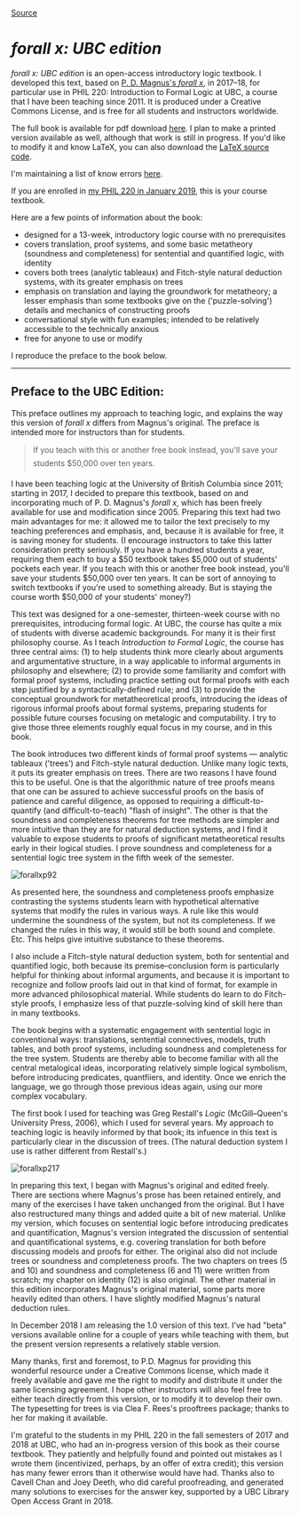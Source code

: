 
[Source](http://jichikawa.net/forall-x-ubc-edition/ "Permalink to forall x: UBC edition — Jonathan Jenkins Ichikawa")

# _forall x: UBC edition_

_forall x: UBC edition_ is an open-access introductory logic textbook. I developed this text, based on [P. D. Magnus's _forall x_][16], in 2017–18, for particular use in PHIL 220: Introduction to Formal Logic at UBC, a course that I have been teaching since 2011. It is produced under a Creative Commons License, and is free for all students and instructors worldwide.

The full book is available for pdf download [here][17]. I plan to make a printed version available as well, although that work is still in progress. If you'd like to modify it and know LaTeX, you can also download the [LaTeX source code][18].

I'm maintaining a list of know errors [here][19].

If you are enrolled in [my PHIL 220 in January 2019][20], this is your course textbook.

Here are a few points of information about the book:

* designed for a 13-week, introductory logic course with no prerequisites
* covers translation, proof systems, and some basic metatheory (soundness and completeness) for sentential and quantified logic, with identity
* covers both trees (analytic tableaux) and Fitch-style natural deduction systems, with its greater emphasis on trees
* emphasis on translation and laying the groundwork for metatheory; a lesser emphasis than some textbooks give on the ('puzzle-solving') details and mechanics of constructing proofs
* conversational style with fun examples; intended to be relatively accessible to the technically anxious
* free for anyone to use or modify

I reproduce the preface to the book below.

* * *

## Preface to the UBC Edition:

This preface outlines my approach to teaching logic, and explains the way this version of _forall x_ differs from Magnus's original. The preface is intended more for instructors than for students.

> If you teach with this or another free book instead, you'll save your students $50,000 over ten years.

I have been teaching logic at the University of British Columbia since 2011; starting in 2017, I decided to prepare this textbook, based on and incorporating much of P. D. Magnus's _forall x_, which has been freely available for use and modification since 2005. Preparing this text had two main advantages for me: it allowed me to tailor the text precisely to my teaching preferences and emphasis, and, because it is available for free, it is saving money for students. (I encourage instructors to take this latter consideration pretty seriously. If you have a hundred students a year, requiring them each to buy a $50 textbook takes $5,000 out of students' pockets each year. If you teach with this or another free book instead, you'll save your students $50,000 over ten years. It can be sort of annoying to switch textbooks if you're used to something already. But is staying the course worth $50,000 of your students' money?)

This text was designed for a one-semester, thirteen-week course with no prerequisites, introducing formal logic. At UBC, the course has quite a mix of students with diverse academic backgrounds. For many it is their first philosophy course. As I teach _Introduction to Formal Logic_, the course has three central aims: (1) to help students think more clearly about arguments and argumentative structure, in a way applicable to informal arguments in philosophy and elsewhere; (2) to provide some familiarity and comfort with formal proof systems, including practice setting out formal proofs with each step justified by a syntactically-defined rule; and (3) to provide the conceptual groundwork for metatheoretical proofs, introducing the ideas of rigorous informal proofs about formal systems, preparing students for possible future courses focusing on metalogic and computability. I try to give those three elements roughly equal focus in my course, and in this book.

The book introduces two different kinds of formal proof systems — analytic tableaux ('trees') and Fitch-style natural deduction. Unlike many logic texts, it puts its greater emphasis on trees. There are two reasons I have found this to be useful. One is that the algorithmic nature of tree proofs means that one can be assured to achieve successful proofs on the basis of patience and careful diligence, as opposed to requiring a difficult-to-quantify (and difficult-to-teach) "flash of insight". The other is that the soundness and completeness theorems for tree methods are simpler and more intuitive than they are for natural deduction systems, and I find it valuable to expose students to proofs of significant metatheoretical results early in their logical studies. I prove soundness and completeness for a sentential logic tree system in the fifth week of the semester. 

![forallxp92][21]

As presented here, the soundness and completeness proofs emphasize contrasting the systems students learn with hypothetical alternative systems that modify the rules in various ways. A rule like this would undermine the soundness of the system, but not its completeness. If we changed the rules in this way, it would still be both sound and complete. Etc. This helps give intuitive substance to these theorems.

I also include a Fitch-style natural deduction system, both for sentential and quantified logic, both because its premise–conclusion form is particularly helpful for thinking about informal arguments, and because it is important to recognize and follow proofs laid out in that kind of format, for example in more advanced philosophical material. While students do learn to do Fitch-style proofs, I emphasize less of that puzzle-solving kind of skill here than in many textbooks.

The book begins with a systematic engagement with sentential logic in conventional ways: translations, sentential connectives, models, truth tables, and both proof systems, including soundness and completeness for the tree system. Students are thereby able to become familiar with all the central metalogical ideas, incorporating relatively simple logical symbolism, before introducing predicates, quantfiiers, and identity. Once we enrich the language, we go through those previous ideas again, using our more complex vocabulary.

The first book I used for teaching was Greg Restall's _Logic_ (McGill–Queen's University Press, 2006), which I used for several years. My approach to teaching logic is heavily informed by that book; its infuence in this text is particularly clear in the discussion of trees. (The natural deduction system I use is rather different from Restall's.)

![forallxp217][22]

In preparing this text, I began with Magnus's original and edited freely. There are sections where Magnus's prose has been retained entirely, and many of the exercises I have taken unchanged from the original. But I have also restructured many things and added quite a bit of new material. Unlike my version, which focuses on sentential logic before introducing predicates and quantification, Magnus's version integrated the discussion of sentential and quantificational systems, e.g. covering translation for both before discussing models and proofs for either. The original also did not include trees or soundness and completeness proofs. The two chapters on trees (5 and 10) and soundness and completeness (6 and 11) were written from scratch; my chapter on identity (12) is also original. The other material in this edition incorporates Magnus's original material, some parts more heavily edited than others. I have slightly modified Magnus's natural deduction rules.

In December 2018 I am releasing the 1.0 version of this text. I've had "beta" versions available online for a couple of years while teaching with them, but the present version represents a relatively stable version.

Many thanks, first and foremost, to P.D. Magnus for providing this wonderful resource under a Creative Commons license, which made it freely available and gave me the right to modify and distribute it under the same licensing agreement. I hope other instructors will also feel free to either teach directly from this version, or to modify it to develop their own. The typesetting for trees is via Clea F. Rees's prooftrees package; thanks to her for making it available.

I'm grateful to the students in my PHIL 220 in the fall semesters of 2017 and 2018 at UBC, who had an in-progress version of this book as their course textbook. They patiently and helpfully found and pointed out mistakes as I wrote them (incentivized, perhaps, by an offer of extra credit); this version has many fewer errors than it otherwise would have had. Thanks also to Cavell Chan and Joey Deeth, who did careful proofreading, and generated many solutions to exercises for the answer key, supported by a UBC Library Open Access Grant in 2018.

[1]: http://jichikawa.net/
[2]: http://jichikawa.net/research/
[3]: http://jichikawa.net/contextualising-knowledge/
[4]: http://jichikawa.net/contextualismhandbook/
[5]: http://jichikawa.net/epistemology-and-rape-culture/
[6]: http://jichikawa.net/teaching/
[7]: http://jichikawa.net/forall-x-ubc-edition/
[8]: http://jichikawa.net/photography/
[9]: http://jichikawa.net/personal/
[10]: http://jichikawa.net/singing/
[11]: http://jichikawa.net/contact/
[12]: http://www.youtube.com/channel/UCoArmRPUSLD2DCf5znwP_-g
[13]: https://twitter.com/jichikawa
[14]: http://www.facebook.com/10100755301541461
[15]: https://www.flickr.com/people/jichikawa/
[16]: https://www.fecundity.com/logic/
[17]: https://philpapers.org/rec/MAGFXU
[18]: http://jichikawa.net/s/forallx-ubc-sourcecode-10.zip
[19]: http://bit.ly/forallx-errors
[20]: http://bit.ly/phil220
[21]: https://static1.squarespace.com/static/555e10cde4b0c3b8337f5e3d/t/5c27f9406d2a73e6a9a28d82/1546123627110/forallxp92
[22]: https://static1.squarespace.com/static/555e10cde4b0c3b8337f5e3d/t/5c27f9fbaa4a995f08a1eff7/1546123787522/forallxp217 
